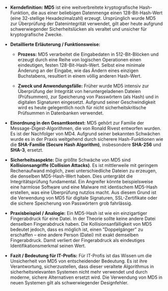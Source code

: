 - **Kerndefinition:** **MD5** ist eine weitverbreitete kryptografische Hash-Funktion, die aus einer beliebigen Datenmenge einen 128-Bit-Hash-Wert (eine 32-stellige Hexadezimalzahl) erzeugt. Ursprünglich wurde MD5 zur Überprüfung der Datenintegrität verwendet, gilt aber heute aufgrund schwerwiegender Sicherheitslücken als veraltet und unsicher für kryptografische Zwecke.
    
- **Detaillierte Erläuterung / Funktionsweise:**
    
    - **Prozess:** MD5 verarbeitet die Eingabedaten in 512-Bit-Blöcken und erzeugt durch eine Reihe von logischen Operationen einen eindeutigen, festen 128-Bit-Hash-Wert. Selbst eine minimale Änderung an der Eingabe, wie das Ändern eines einzigen Buchstabens, resultiert in einem völlig anderen Hash-Wert.
        
    - **Zweck und Anwendungsfälle:** Früher wurde MD5 intensiv zur Überprüfung der Integrität von heruntergeladenen Dateien (Prüfsummen), zur Speicherung von Passwörtern (als Hash) und in digitalen Signaturen eingesetzt. Aufgrund seiner Geschwindigkeit wird es heute gelegentlich noch für nicht sicherheitskritische Prüfsummen in Datenbanken verwendet.
        
- **Einordnung in den Gesamtkontext:** MD5 gehört zur Familie der Message-Digest-Algorithmen, die von Ronald Rivest entworfen wurden. Es ist der Nachfolger von MD4. Aufgrund seiner bekannten Schwächen wurde es in der Praxis weitgehend durch sicherere Hash-Funktionen wie die **SHA-Familie (Secure Hash Algorithm)**, insbesondere **SHA-256** und **SHA-3**, ersetzt.
    
- **Sicherheitsaspekte:** Die größte Schwäche von MD5 sind **Kollisionsangriffe (Collision Attacks)**. Es ist mittlerweile mit geringem Rechenaufwand möglich, zwei unterschiedliche Dateien zu erzeugen, die denselben MD5-Hash-Wert haben. Dies untergräbt die Integritätsprüfung fundamental. Ein Angreifer könnte beispielsweise eine harmlose Software und eine Malware mit identischem MD5-Hash erstellen, was eine Überprüfung nutzlos macht. Aus diesem Grund ist die Verwendung von MD5 für digitale Signaturen, SSL-Zertifikate oder die sichere Speicherung von Passwörtern grob fahrlässig.
    
- **Praxisbeispiel / Analogie:** Ein MD5-Hash ist wie ein einzigartiger Fingerabdruck für eine Datei. In der Theorie sollte keine andere Datei denselben Fingerabdruck haben. Die Kollisionsanfälligkeit von MD5 bedeutet jedoch, dass es möglich ist, einen "Doppelgänger" zu erschaffen – eine andere Person (Datei) mit exakt demselben Fingerabdruck. Damit verliert der Fingerabdruck als eindeutiges Identifikationsmerkmal seinen Wert.
    
- **Fazit / Bedeutung für IT-Profis:** Für IT-Profis ist das Wissen um die Unsicherheit von MD5 von entscheidender Bedeutung. Es ist ihre Verantwortung, sicherzustellen, dass dieser veraltete Algorithmus in sicherheitsrelevanten Systemen nicht mehr verwendet und durch moderne, sichere Alternativen ersetzt wird. Die Verwendung von MD5 in neuen Systemen gilt als schwerwiegender Designfehler.